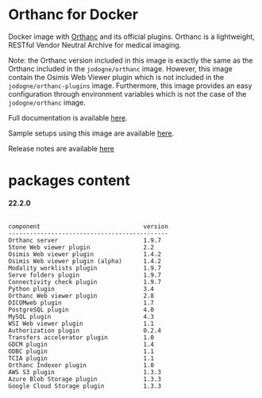 # Orthanc for Docker
Docker image with [Orthanc](https://www.orthanc-server.com/) and its official plugins. Orthanc is a lightweight, RESTful Vendor Neutral Archive for medical imaging.

Note: the Orthanc version included in this image is exactly the same as the Orthanc included in the `jodogne/orthanc` image.  However,
this image contain the Osimis Web Viewer plugin which is not included in the `jodogne/orthanc-plugins` image.  Furthermore,
this image provides an easy configuration through environment variables which is not the case of the `jodogne/orthanc` image.

Full documentation is available [here](https://book.orthanc-server.com/users/docker-osimis.html).

Sample setups using this image are available [here](https://bitbucket.org/osimis/orthanc-setup-samples/).

Release notes are available [here](https://bitbucket.org/osimis/orthanc-builder/src/master/release-notes-docker-images.txt)


# packages content

#### 22.2.0
```

component                             version
---------------------------------------------
Orthanc server                        1.9.7
Stone Web viewer plugin               2.2
Osimis Web viewer plugin              1.4.2
Osimis Web viewer plugin (alpha)      1.4.2
Modality worklists plugin             1.9.7
Serve folders plugin                  1.9.7
Connectivity check plugin             1.9.7
Python plugin                         3.4
Orthanc Web viewer plugin             2.8
DICOMweb plugin                       1.7
PostgreSQL plugin                     4.0
MySQL plugin                          4.3
WSI Web viewer plugin                 1.1
Authorization plugin                  0.2.4
Transfers accelerator plugin          1.0
GDCM plugin                           1.4
ODBC plugin                           1.1
TCIA plugin                           1.1
Orthanc Indexer plugin                1.0
AWS S3 plugin                         1.3.3
Azure Blob Storage plugin             1.3.3
Google Cloud Storage plugin           1.3.3
```
